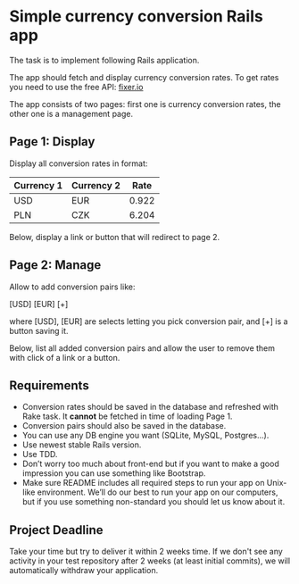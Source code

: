 # Simple currency conversion Rails app

The task is to implement following Rails application.

The app should fetch and display currency conversion rates. To get rates you need to use the free API: [fixer.io](http://fixer.io)

The app consists of two pages: first one is currency conversion rates, the other one is a management page.

## Page 1: Display
Display all conversion rates in format:

| Currency 1 | Currency 2| Rate |
| ------ | ----- | ----- |
| USD | EUR | 0.922 |
| PLN | CZK | 6.204 |

Below, display a link or button that will redirect to page 2.

## Page 2: Manage
Allow to add conversion pairs like:

[USD] [EUR] [+]

where [USD], [EUR] are selects letting you pick conversion pair, and [+] is a button saving it.

Below, list all added conversion pairs and allow the user to remove them with click of a link or a button.


## Requirements
- Conversion rates should be saved in the database and refreshed with Rake task. It **cannot** be fetched in time of loading Page 1.
- Conversion pairs should also be saved in the database.
- You can use any DB engine you want (SQLite, MySQL, Postgres…).
- Use newest stable Rails version.
- Use TDD.
- Don’t worry too much about front-end but if you want to make a good impression you can use something like Bootstrap.
- Make sure README includes all required steps to run your app on Unix-like environment. We’ll do our best to run your app on our computers, but if you use something non-standard you should let us know about it.

## Project Deadline
Take your time but try to deliver it within 2 weeks time. If we don't see any activity in your test repository after 2 weeks (at least initial commits), we will automatically withdraw your application.

